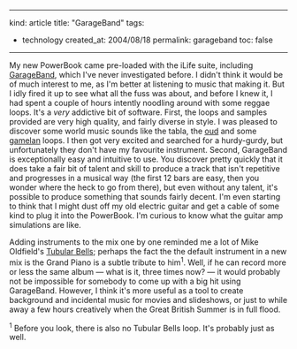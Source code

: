 -----
kind: article
title: "GarageBand"
tags:
- technology
created_at: 2004/08/18
permalink: garageband
toc: false
-----

<p>My new PowerBook came pre-loaded with the iLife suite, including <a href="http://www.apple.com/ilife/garageband/" title="GarageBand">GarageBand</a>, which I've never investigated before. I didn't think it would be of much interest to me, as I'm better at listening to music that making it. But I idly fired it up to see what all the fuss was about, and before I knew it, I had spent a couple of hours intently noodling around with some reggae loops. It's a <em>very</em> addictive bit of software. First, the loops and samples provided are very high quality, and fairly diverse in style. I was pleased to discover some world music sounds like the tabla, the <a href="http://www.kairarecords.com/oudpage/Oud.htm" title="It's a Middle-Eastern lute">oud</a> and some <a href="http://www.joglosemar.co.id/gamelan.html" title="Gamelan music">gamelan</a> loops. I then got very excited and searched for a hurdy-gurdy, but unfortunately they don't have my favourite instrument. Second, GarageBand is exceptionally easy and intuitive to use. You discover pretty quickly that it does take a fair bit of talent and skill to produce a track that isn't repetitive and progresses in a musical way (the first 12 bars are easy, then you wonder where the heck to go from there), but even without any talent, it's possible to produce something that sounds fairly decent. I'm even starting to think that I might dust off my old electric guitar and get a cable of some kind to plug it into the PowerBook. I'm curious to know what the guitar amp simulations are like.</p><p>Adding instruments to the mix one by one reminded me a lot of Mike Oldfield's <a href="http://www.mikeoldfield.com/flash/tubularbells.html" title="Official Mike Oldfield site - contains Flash">Tubular Bells</a>; perhaps the fact the the default instrument in a new mix is the Grand Piano is a subtle tribute to him<sup>1</sup>. Well, if he can record more or less the same album &mdash; what is it, three times now? &mdash; it would probably not be impossible for somebody to come up with a big hit using GarageBand. However, I think it's more useful as a tool to create background and incidental music for movies and slideshows, or just to while away a few hours creatively when the Great British Summer is in full flood.</p><p><sup>1</sup> Before you look, there is also no Tubular Bells loop. It's probably just as well.</p>


